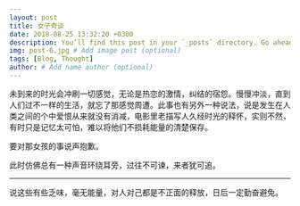 ```yaml
---
layout: post
title: 女子奇谈
date: 2018-08-25 13:32:20 +0300
description: You’ll find this post in your `_posts` directory. Go ahead and edit it and re-build the site to see your changes. # Add post description (optional)
img: post-6.jpg # Add image post (optional)
tags: [Blog, Thought]
author: # Add name author (optional)
---
```


未到来的时光会冲刷一切感觉，无论是热恋的激情，纠结的宿怨。慢慢冲淡，直到人们过不一样的生活，就忘了那感觉周遭。此事也有另外一种说法，说是发生在人类之间的个中爱恨从来就没有消减，电影里老描写人久经时光的释怀，实则不然，有时只是记忆太可怕，难以将他们不损耗能量的清楚保存。

要对那女孩的事说声抱歉。

此时仿佛总有一种声音环绕耳旁，过往不可谏，来者犹可追。

------

说这些有些乏味，毫无能量，对人对己都是不正面的释放，日后一定勤奋避免。



